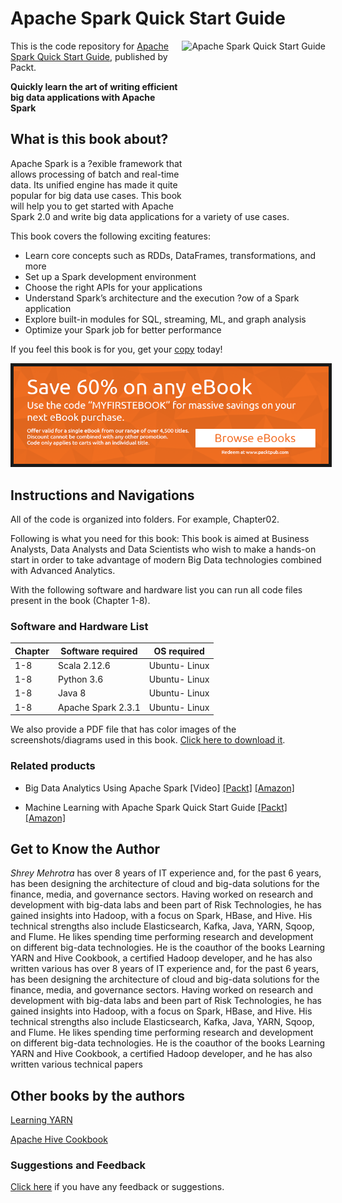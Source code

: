 # Apache Spark Quick Start Guide

<a href="https://www.packtpub.com/big-data-and-business-intelligence/apache-spark-quick-start-guide?utm_source=github&utm_medium=repository&utm_campaign=9781789349108 "><img src="https://d255esdrn735hr.cloudfront.net/sites/default/files/imagecache/ppv4_main_book_cover/B10957_MockupCover.png" alt="Apache Spark Quick Start Guide" height="256px" align="right"></a>

This is the code repository for [Apache Spark Quick Start Guide](https://www.packtpub.com/big-data-and-business-intelligence/apache-spark-quick-start-guide?utm_source=github&utm_medium=repository&utm_campaign=9781789349108 ), published by Packt.

**Quickly learn the art of writing efficient big data applications with Apache Spark**

## What is this book about?
Apache Spark is a ?exible framework that allows processing of batch and real-time data. Its unified engine has made it quite popular for big data use cases. This book will help you to get started with Apache Spark 2.0 and write big data applications for a variety of use cases.

This book covers the following exciting features:
* Learn core concepts such as RDDs, DataFrames, transformations, and more 
* Set up a Spark development environment 
* Choose the right APIs for your applications 
* Understand Spark’s architecture and the execution ?ow of a Spark application 
* Explore built-in modules for SQL, streaming, ML, and graph analysis 
* Optimize your Spark job for better performance 

If you feel this book is for you, get your [copy](https://www.amazon.com/dp/1789349109) today!

<a href="https://www.packtpub.com/?utm_source=github&utm_medium=banner&utm_campaign=GitHubBanner"><img src="https://raw.githubusercontent.com/PacktPublishing/GitHub/master/GitHub.png" 
alt="https://www.packtpub.com/" border="5" /></a>

## Instructions and Navigations
All of the code is organized into folders. For example, Chapter02.

Following is what you need for this book:
This book is aimed at Business Analysts, Data Analysts and Data Scientists who wish to make a hands-on start in order to take advantage of modern Big Data technologies combined with Advanced Analytics.

With the following software and hardware list you can run all code files present in the book (Chapter 1-8).
### Software and Hardware List
| Chapter | Software required | OS required |
| -------- | ------------------------------------ | ----------------------------------- |
| 1-8 | Scala 2.12.6 | Ubuntu- Linux |
| 1-8 | Python 3.6 | Ubuntu- Linux |
| 1-8 | Java 8 | Ubuntu- Linux |
| 1-8 | Apache Spark 2.3.1 | Ubuntu- Linux |

We also provide a PDF file that has color images of the screenshots/diagrams used in this book. [Click here to download it](https://www.packtpub.com/sites/default/files/downloads/9781789349108_ColorImages.pdf).

### Related products
* Big Data Analytics Using Apache Spark [Video] [[Packt]](https://www.packtpub.com/big-data-and-business-intelligence/big-data-analytics-using-apache-spark-video?utm_source=github&utm_medium=repository&utm_campaign=9781789134124 ) [[Amazon]](https://www.amazon.com/dp/1789134129)

* Machine Learning with Apache Spark Quick Start Guide [[Packt]](https://www.packtpub.com/big-data-and-business-intelligence/machine-learning-apache-spark-quick-start-guide?utm_source=github&utm_medium=repository&utm_campaign=) [[Amazon]](https://www.amazon.com/dp/1789346568)


## Get to Know the Author
*Shrey Mehrotra*
has over 8 years of IT experience and, for the past 6 years, has been
designing the architecture of cloud and big-data solutions for the finance, media, and
governance sectors. Having worked on research and development with big-data labs and
been part of Risk Technologies, he has gained insights into Hadoop, with a focus on Spark,
HBase, and Hive. His technical strengths also include Elasticsearch, Kafka, Java, YARN,
Sqoop, and Flume. He likes spending time performing research and development on
different big-data technologies. He is the coauthor of the books Learning YARN and Hive
Cookbook, a certified Hadoop developer, and he has also written various has over 8 years of IT experience and, for the past 6 years, has been
designing the architecture of cloud and big-data solutions for the finance, media, and
governance sectors. Having worked on research and development with big-data labs and
been part of Risk Technologies, he has gained insights into Hadoop, with a focus on Spark,
HBase, and Hive. His technical strengths also include Elasticsearch, Kafka, Java, YARN,
Sqoop, and Flume. He likes spending time performing research and development on
different big-data technologies. He is the coauthor of the books Learning YARN and Hive
Cookbook, a certified Hadoop developer, and he has also written various technical papers


## Other books by the authors
[Learning YARN](https://www.packtpub.com/big-data-and-business-intelligence/learning-yarn?utm_source=github&utm_medium=repository&utm_campaign=9781784393960 )

[Apache Hive Cookbook](https://www.packtpub.com/big-data-and-business-intelligence/apache-hive-cookbook?utm_source=github&utm_medium=repository&utm_campaign=9781782161080 )


### Suggestions and Feedback
[Click here](https://docs.google.com/forms/d/e/1FAIpQLSdy7dATC6QmEL81FIUuymZ0Wy9vH1jHkvpY57OiMeKGqib_Ow/viewform) if you have any feedback or suggestions.
